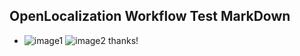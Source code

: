 ## OpenLocalization Workflow Test MarkDown
* ![image1](.\7fa30929-8648-49ce-bddc-e74305e166e9.PNG)   ![image2](.\3a65ede0-cd6c-4953-b521-cd427ca84a8f.png) 
thanks!